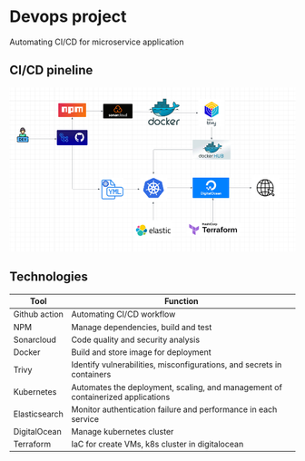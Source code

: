 # Devops project

Automating CI/CD for microservice application

## CI/CD pineline

![alt text](image.png)

## Technologies

| Tool          | Function                                                                        |
| ------------- | ------------------------------------------------------------------------------- |
| Github action | Automating CI/CD workflow                                                       |
| NPM           | Manage dependencies, build and test                                             |
| Sonarcloud    | Code quality and security analysis                                              |
| Docker        | Build and store image for deployment                                            |
| Trivy         | Identify vulnerabilities, misconfigurations, and secrets in containers          |
| Kubernetes    | Automates the deployment, scaling, and management of containerized applications |
| Elasticsearch | Monitor authentication failure and performance in each service                  |
| DigitalOcean  | Manage kubernetes cluster                                                       |
| Terraform     | IaC for create VMs, k8s cluster in digitalocean                                 |
